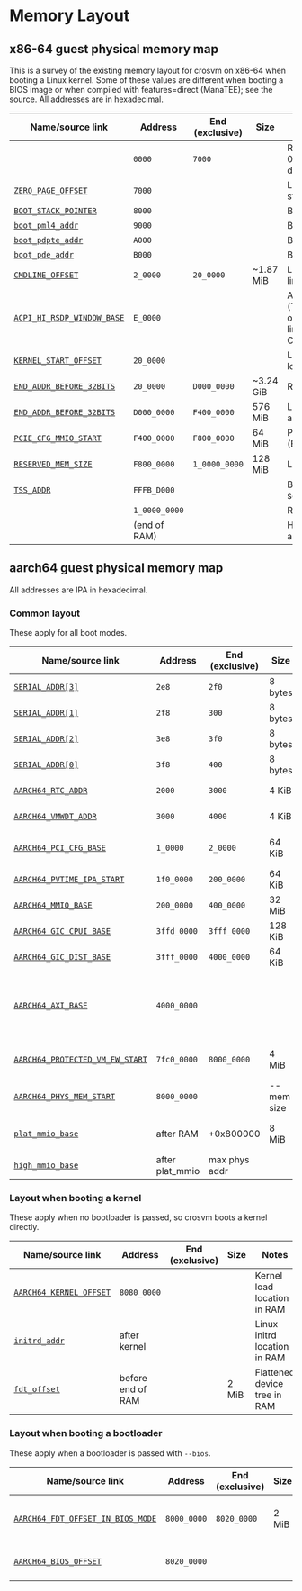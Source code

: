 # Memory Layout

## x86-64 guest physical memory map

This is a survey of the existing memory layout for crosvm on x86-64 when booting a Linux kernel. Some of these values are different when booting a BIOS image or when compiled with features=direct (ManaTEE); see the source. All addresses are in hexadecimal.

| Name/source link             | Address       | End (exclusive) | Size      | Notes                                                                                    |
| ---------------------------- | ------------- | --------------- | --------- | ---------------------------------------------------------------------------------------- |
|                              | `0000`        | `7000`          |           | RAM (may start at 0x1000 for crosvm-direct)                                              |
| [`ZERO_PAGE_OFFSET`]         | `7000`        |                 |           | Linux boot_params structure                                                              |
| [`BOOT_STACK_POINTER`]       | `8000`        |                 |           | Boot SP value                                                                            |
| [`boot_pml4_addr`]           | `9000`        |                 |           | Boot page table                                                                          |
| [`boot_pdpte_addr`]          | `A000`        |                 |           | Boot page table                                                                          |
| [`boot_pde_addr`]            | `B000`        |                 |           | Boot page table                                                                          |
| [`CMDLINE_OFFSET`]           | `2_0000`      | `20_0000`       | ~1.87 MiB | Linux kernel command line                                                                |
| [`ACPI_HI_RSDP_WINDOW_BASE`] | `E_0000`      |                 |           | ACPI RSDP table (TODO: technically overlaps command line buffer; check CMDLINE_MAX_SIZE) |
| [`KERNEL_START_OFFSET`]      | `20_0000`     |                 |           | Linux kernel image load address                                                          |
| [`END_ADDR_BEFORE_32BITS`]   | `20_0000`     | `D000_0000`     | ~3.24 GiB | RAM (\<4G)                                                                               |
| [`END_ADDR_BEFORE_32BITS`]   | `D000_0000`   | `F400_0000`     | 576 MiB   | Low (\<4G) MMIO allocation area                                                          |
| [`PCIE_CFG_MMIO_START`]      | `F400_0000`   | `F800_0000`     | 64 MiB    | PCIe enhanced config (ECAM)                                                              |
| [`RESERVED_MEM_SIZE`]        | `F800_0000`   | `1_0000_0000`   | 128 MiB   | LAPIC/IOAPIC/HPET/…                                                                      |
| [`TSS_ADDR`]                 | `FFFB_D000`   |                 |           | Boot task state segment                                                                  |
|                              | `1_0000_0000` |                 |           | RAM (>4G)                                                                                |
|                              | (end of RAM)  |                 |           | High (>4G) MMIO allocation area                                                          |

[`zero_page_offset`]: https://crsrc.org/o/src/platform/crosvm-upstream/x86_64/src/lib.rs;l=235?q=ZERO_PAGE_OFFSET
[`boot_stack_pointer`]: https://crsrc.org/o/src/platform/crosvm-upstream/x86_64/src/lib.rs;l=208?q=BOOT_STACK_POINTER
[`boot_pml4_addr`]: https://crsrc.org/o/src/platform/crosvm-upstream/x86_64/src/regs.rs;l=310?q=boot_pml4_addr
[`boot_pdpte_addr`]: https://crsrc.org/o/src/platform/crosvm-upstream/x86_64/src/regs.rs;l=311?q=boot_pdpte_addr
[`boot_pde_addr`]: https://crsrc.org/o/src/platform/crosvm-upstream/x86_64/src/regs.rs;l=312?q=boot_pde_addr
[`cmdline_offset`]: https://crsrc.org/o/src/platform/crosvm-upstream/x86_64/src/lib.rs;l=239?q=CMDLINE_OFFSET
[`acpi_hi_rsdp_window_base`]: https://crsrc.org/o/src/platform/crosvm-upstream/x86_64/src/lib.rs;l=252?q=ACPI_HI_RSDP_WINDOW_BASE
[`kernel_start_offset`]: https://crsrc.org/o/src/platform/crosvm-upstream/x86_64/src/lib.rs;l=238?q=KERNEL_START_OFFSET
[`end_addr_before_32bits`]: https://crsrc.org/o/src/platform/crosvm-upstream/x86_64/src/lib.rs;l=230?q=END_ADDR_BEFORE_32BITS
[`pcie_cfg_mmio_start`]: https://crsrc.org/o/src/platform/crosvm-upstream/x86_64/src/lib.rs;l=227?q=PCIE_CFG_MMIO_START
[`reserved_mem_size`]: https://crsrc.org/o/src/platform/crosvm-upstream/x86_64/src/lib.rs;l=224?q=RESERVED_MEM_SIZE
[`tss_addr`]: https://crsrc.org/o/src/platform/crosvm-upstream/x86_64/src/lib.rs;l=236?q=TSS_ADDR

## aarch64 guest physical memory map

All addresses are IPA in hexadecimal.

### Common layout

These apply for all boot modes.

| Name/source link                  | Address         | End (exclusive) | Size       | Notes                                                         |
| --------------------------------- | --------------- | --------------- | ---------- | ------------------------------------------------------------- |
| [`SERIAL_ADDR[3]`][serial_addr]   | `2e8`           | `2f0`           | 8 bytes    | Serial port MMIO                                              |
| [`SERIAL_ADDR[1]`][serial_addr]   | `2f8`           | `300`           | 8 bytes    | Serial port MMIO                                              |
| [`SERIAL_ADDR[2]`][serial_addr]   | `3e8`           | `3f0`           | 8 bytes    | Serial port MMIO                                              |
| [`SERIAL_ADDR[0]`][serial_addr]   | `3f8`           | `400`           | 8 bytes    | Serial port MMIO                                              |
| [`AARCH64_RTC_ADDR`]              | `2000`          | `3000`          | 4 KiB      | Real-time clock                                               |
| [`AARCH64_VMWDT_ADDR`]            | `3000`          | `4000`          | 4 KiB      | Watchdog device                                               |
| [`AARCH64_PCI_CFG_BASE`]          | `1_0000`        | `2_0000`        | 64 KiB     | PCI configuration (CAM)                                       |
| [`AARCH64_PVTIME_IPA_START`]      | `1f0_0000`      | `200_0000`      | 64 KiB     | Paravirtualized time                                          |
| [`AARCH64_MMIO_BASE`]             | `200_0000`      | `400_0000`      | 32 MiB     | Low MMIO allocation area                                      |
| [`AARCH64_GIC_CPUI_BASE`]         | `3ffd_0000`     | `3fff_0000`     | 128 KiB    | vGIC                                                          |
| [`AARCH64_GIC_DIST_BASE`]         | `3fff_0000`     | `4000_0000`     | 64 KiB     | vGIC                                                          |
| [`AARCH64_AXI_BASE`]              | `4000_0000`     |                 |            | Seemingly unused? Is this hard-coded somewhere in the kernel? |
| [`AARCH64_PROTECTED_VM_FW_START`] | `7fc0_0000`     | `8000_0000`     | 4 MiB      | pVM firmware (if running a protected VM)                      |
| [`AARCH64_PHYS_MEM_START`]        | `8000_0000`     |                 | --mem size | RAM (starts at IPA = 2 GiB)                                   |
| [`plat_mmio_base`]                | after RAM       | +0x800000       | 8 MiB      | Platform device MMIO region                                   |
| [`high_mmio_base`]                | after plat_mmio | max phys addr   |            | High MMIO allocation area                                     |

### Layout when booting a kernel

These apply when no bootloader is passed, so crosvm boots a kernel directly.

| Name/source link          | Address           | End (exclusive) | Size  | Notes                        |
| ------------------------- | ----------------- | --------------- | ----- | ---------------------------- |
| [`AARCH64_KERNEL_OFFSET`] | `8080_0000`       |                 |       | Kernel load location in RAM  |
| [`initrd_addr`]           | after kernel      |                 |       | Linux initrd location in RAM |
| [`fdt_offset`]            | before end of RAM |                 | 2 MiB | Flattened device tree in RAM |

### Layout when booting a bootloader

These apply when a bootloader is passed with `--bios`.

| Name/source link                    | Address     | End (exclusive) | Size  | Notes                        |
| ----------------------------------- | ----------- | --------------- | ----- | ---------------------------- |
| [`AARCH64_FDT_OFFSET_IN_BIOS_MODE`] | `8000_0000` | `8020_0000`     | 2 MiB | Flattened device tree in RAM |
| [`AARCH64_BIOS_OFFSET`]             | `8020_0000` |                 |       | Bootloader image in RAM      |

[serial_addr]: https://crsrc.org/o/src/platform/crosvm-upstream/arch/src/serial.rs;l=70?q=SERIAL_ADDR
[`aarch64_rtc_addr`]: https://crsrc.org/o/src/platform/crosvm-upstream/aarch64/src/lib.rs;l=93?q=AARCH64_RTC_ADDR
[`aarch64_vmwdt_addr`]: https://crsrc.org/o/src/platform/crosvm-upstream/aarch64/src/lib.rs;l=93?q=AARCH64_VMWDT_ADDR
[`aarch64_pci_cfg_base`]: https://crsrc.org/o/src/platform/crosvm-upstream/aarch64/src/lib.rs;l=100?q=AARCH64_PCI_CFG_BASE
[`aarch64_mmio_base`]: https://crsrc.org/o/src/platform/crosvm-upstream/aarch64/src/lib.rs;l=104?q=AARCH64_MMIO_BASE
[`aarch64_gic_cpui_base`]: https://crsrc.org/o/src/platform/crosvm-upstream/devices/src/irqchip/kvm/aarch64.rs;l=44?q=AARCH64_GIC_CPUI_BASE
[`aarch64_gic_dist_base`]: https://crsrc.org/o/src/platform/crosvm-upstream/aarch64/src/lib.rs;l=64?q=AARCH64_GIC_DIST_BASE
[`aarch64_axi_base`]: https://crsrc.org/o/src/platform/crosvm-upstream/aarch64/src/lib.rs;l=45?q=AARCH64_AXI_BASE
[`aarch64_pvtime_ipa_start`]: https://crsrc.org/o/src/platform/crosvm-upstream/aarch64/src/lib.rs;l=59?q=AARCH64_PVTIME_IPA_START
[`aarch64_protected_vm_fw_start`]: https://crsrc.org/o/src/platform/crosvm-upstream/aarch64/src/lib.rs;l=55?q=AARCH64_PROTECTED_VM_FW_START
[`aarch64_phys_mem_start`]: https://crsrc.org/o/src/platform/crosvm-upstream/aarch64/src/lib.rs;l=44?q=AARCH64_PHYS_MEM_START
[`plat_mmio_base`]: https://crsrc.org/o/src/platform/crosvm-upstream/aarch64/src/lib.rs;l=551?q=plat_mmio_base
[`high_mmio_base`]: https://crsrc.org/o/src/platform/crosvm-upstream/aarch64/src/lib.rs;l=554?q=high_mmio_base
[`aarch64_kernel_offset`]: https://crsrc.org/o/src/platform/crosvm-upstream/aarch64/src/lib.rs;l=35?q=AARCH64_KERNEL_OFFSET
[`initrd_addr`]: https://crsrc.org/o/src/platform/crosvm-upstream/aarch64/src/lib.rs;l=270?q=initrd_addr
[`fdt_offset`]: https://crsrc.org/o/src/platform/crosvm-upstream/aarch64/src/lib.rs;l=184?q=fdt_offset
[`aarch64_fdt_offset_in_bios_mode`]: https://crsrc.org/o/src/platform/crosvm-upstream/aarch64/src/lib.rs;l=49?q=AARCH64_FDT_OFFSET_IN_BIOS_MODE
[`aarch64_bios_offset`]: https://crsrc.org/o/src/platform/crosvm-upstream/aarch64/src/lib.rs;l=51?q=AARCH64_BIOS_OFFSET
